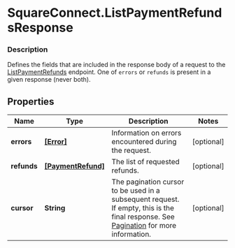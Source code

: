 # SquareConnect.ListPaymentRefundsResponse

### Description

Defines the fields that are included in the response body of a request to the [ListPaymentRefunds](#endpoint-refunds-listpaymentrefunds) endpoint.  One of `errors` or `refunds` is present in a given response (never both).

## Properties
Name | Type | Description | Notes
------------ | ------------- | ------------- | -------------
**errors** | [**[Error]**](Error.md) | Information on errors encountered during the request. | [optional] 
**refunds** | [**[PaymentRefund]**](PaymentRefund.md) | The list of requested refunds. | [optional] 
**cursor** | **String** | The pagination cursor to be used in a subsequent request. If empty, this is the final response.  See [Pagination](/basics/api101/pagination) for more information. | [optional] 


